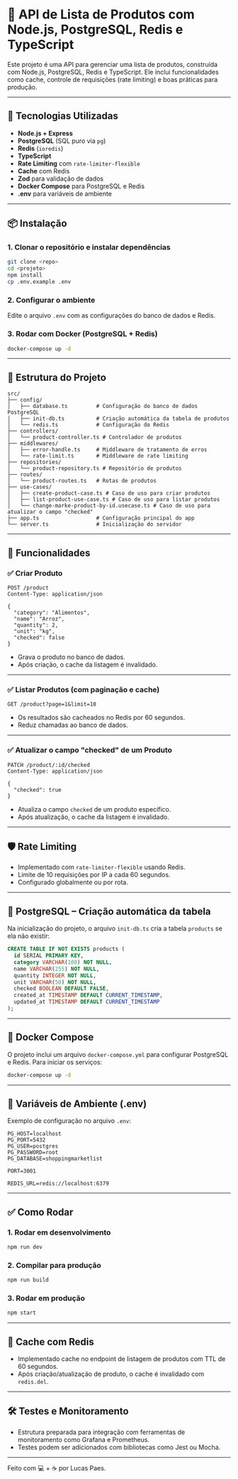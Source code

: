 # 🚀 API de Lista de Produtos com Node.js, PostgreSQL, Redis e TypeScript

Este projeto é uma API para gerenciar uma lista de produtos, construída com Node.js, PostgreSQL, Redis e TypeScript. Ele inclui funcionalidades como cache, controle de requisições (rate limiting) e boas práticas para produção.

---

## 🧱 Tecnologias Utilizadas

- **Node.js + Express**
- **PostgreSQL** (SQL puro via `pg`)
- **Redis** (`ioredis`)
- **TypeScript**
- **Rate Limiting** com `rate-limiter-flexible`
- **Cache** com Redis
- **Zod** para validação de dados
- **Docker Compose** para PostgreSQL e Redis
- **.env** para variáveis de ambiente

---

## 📦 Instalação

### 1. Clonar o repositório e instalar dependências

```bash
git clone <repo>
cd <projeto>
npm install
cp .env.example .env
```

### 2. Configurar o ambiente

Edite o arquivo `.env` com as configurações do banco de dados e Redis.

### 3. Rodar com Docker (PostgreSQL + Redis)

```bash
docker-compose up -d
```

---

## 📁 Estrutura do Projeto

```
src/
├── config/
│   ├── database.ts         # Configuração do banco de dados PostgreSQL
│   ├── init-db.ts          # Criação automática da tabela de produtos
│   └── redis.ts            # Configuração do Redis
├── controllers/
│   └── product-controller.ts # Controlador de produtos
├── middlewares/
│   ├── error-handle.ts     # Middleware de tratamento de erros
│   └── rate-limit.ts       # Middleware de rate limiting
├── repositories/
│   └── product-repository.ts # Repositório de produtos
├── routes/
│   └── product-routes.ts   # Rotas de produtos
├── use-cases/
│   ├── create-product-case.ts # Caso de uso para criar produtos
│   ├── list-product-use-case.ts # Caso de uso para listar produtos
│   └── change-marke-product-by-id.usecase.ts # Caso de uso para atualizar o campo "checked"
├── app.ts                  # Configuração principal do app
└── server.ts               # Inicialização do servidor
```

---

## 🧪 Funcionalidades

### ✅ Criar Produto

```http
POST /product
Content-Type: application/json

{
  "category": "Alimentos",
  "name": "Arroz",
  "quantity": 2,
  "unit": "kg",
  "checked": false
}
```

- Grava o produto no banco de dados.
- Após criação, o cache da listagem é invalidado.

---

### ✅ Listar Produtos (com paginação e cache)

```http
GET /product?page=1&limit=10
```

- Os resultados são cacheados no Redis por 60 segundos.
- Reduz chamadas ao banco de dados.

---

### ✅ Atualizar o campo "checked" de um Produto

```http
PATCH /product/:id/checked
Content-Type: application/json

{
  "checked": true
}
```

- Atualiza o campo `checked` de um produto específico.
- Após atualização, o cache da listagem é invalidado.

---

## 🛡️ Rate Limiting

- Implementado com `rate-limiter-flexible` usando Redis.
- Limite de 10 requisições por IP a cada 60 segundos.
- Configurado globalmente ou por rota.

---

## 🐘 PostgreSQL – Criação automática da tabela

Na inicialização do projeto, o arquivo `init-db.ts` cria a tabela `products` se ela não existir:

```sql
CREATE TABLE IF NOT EXISTS products (
  id SERIAL PRIMARY KEY,
  category VARCHAR(100) NOT NULL,
  name VARCHAR(255) NOT NULL,
  quantity INTEGER NOT NULL,
  unit VARCHAR(50) NOT NULL,
  checked BOOLEAN DEFAULT FALSE,
  created_at TIMESTAMP DEFAULT CURRENT_TIMESTAMP,
  updated_at TIMESTAMP DEFAULT CURRENT_TIMESTAMP
);
```

---

## 🐳 Docker Compose

O projeto inclui um arquivo `docker-compose.yml` para configurar PostgreSQL e Redis. Para iniciar os serviços:

```bash
docker-compose up -d
```

---

## 🧠 Variáveis de Ambiente (.env)

Exemplo de configuração no arquivo `.env`:

```env
PG_HOST=localhost
PG_PORT=5432
PG_USER=postgres
PG_PASSWORD=root
PG_DATABASE=shoppingmarketlist

PORT=3001

REDIS_URL=redis://localhost:6379
```

---

## ✅ Como Rodar

### 1. Rodar em desenvolvimento

```bash
npm run dev
```

### 2. Compilar para produção

```bash
npm run build
```

### 3. Rodar em produção

```bash
npm start
```

---

## 🧠 Cache com Redis

- Implementado cache no endpoint de listagem de produtos com TTL de 60 segundos.
- Após criação/atualização de produto, o cache é invalidado com `redis.del`.

---

## 🛠️ Testes e Monitoramento

- Estrutura preparada para integração com ferramentas de monitoramento como Grafana e Prometheus.
- Testes podem ser adicionados com bibliotecas como Jest ou Mocha.

---

Feito com 💻 + ☕ por Lucas Paes.
